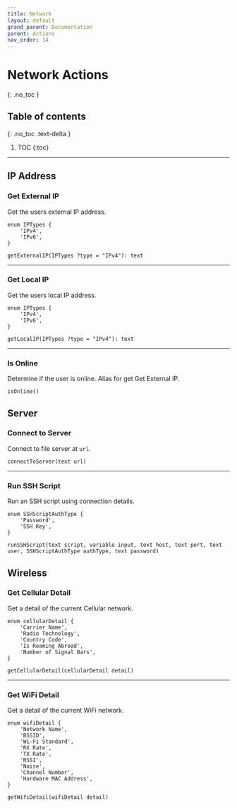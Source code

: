 ```yaml
---
title: Network
layout: default
grand_parent: Documentation
parent: Actions
nav_order: 14
---
```


# Network Actions
{: .no_toc }

## Table of contents
{: .no_toc .text-delta }

1. TOC
{:toc}

---

## IP Address

### Get External IP

Get the users external IP address.

```
enum IPTypes {
    'IPv4',
    'IPv6',
}

getExternalIP(IPTypes ?type = "IPv4"): text
```

---

### Get Local IP

Get the users local IP address.

```
enum IPTypes {
    'IPv4',
    'IPv6',
}

getLocalIP(IPTypes ?type = "IPv4"): text
```

---

### Is Online

Determine if the user is online. Alias for get Get External IP.

```
isOnline()
```

## Server

### Connect to Server

Connect to file server at `url`.

```
connectToServer(text url)
```

---

### Run SSH Script

Run an SSH script using connection details.

```
enum SSHScriptAuthType {
    'Password',
    'SSH Key',
}

runSSHScript(text script, variable input, text host, text port, text user, SSHScriptAuthType authType, text password)
```

## Wireless

### Get Cellular Detail

Get a detail of the current Cellular network.

```
enum cellularDetail {
    'Carrier Name',
    'Radio Technology',
    'Country Code',
    'Is Roaming Abroad',
    'Number of Signal Bars',
}

getCellularDetail(cellularDetail detail)
```

---

### Get WiFi Detail

Get a detail of the current WiFi network.

```
enum wifiDetail {
    'Network Name',
    'BSSID',
    'Wi-Fi Standard',
    'RX Rate',
    'TX Rate',
    'RSSI',
    'Noise',
    'Channel Number',
    'Hardware MAC Address',
}

getWifiDetail(wifiDetail detail)
```
